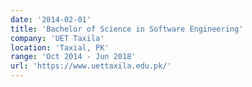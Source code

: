 ```yaml
---
date: '2014-02-01'
title: 'Bachelor of Science in Software Engineering'
company: 'UET Taxila'
location: 'Taxial, PK'
range: 'Oct 2014 - Jun 2018'
url: 'https://www.uettaxila.edu.pk/'
---
```

